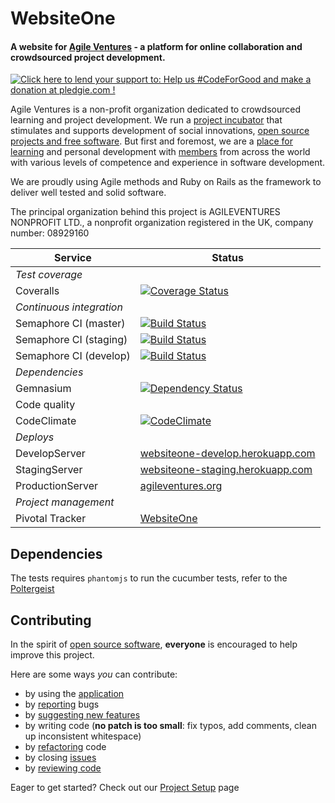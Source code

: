 WebsiteOne
==========
[oo-sw]: http://opensource.org/osd
[pivotal]: https://www.pivotaltracker.com/s/projects/982890 
[application]: http://www.agileventures.org/
[code-climate]: https://codeclimate.com/github/AgileVentures/WebsiteOne
[support]: http://www.agileventures.org/
[about-us]: http://www.agileventures.org/about-us
[members]: http://www.agileventures.org/users


#### A website for [Agile Ventures][application] - a platform for online collaboration and crowdsourced project development.
<a href='https://pledgie.com/campaigns/28766'><img alt='Click here to lend your support to: Help us #CodeForGood and make a donation at pledgie.com !' src='https://pledgie.com/campaigns/28766.png?skin_name=chrome' border='0' ></a>
<!--[![AgileVentures WebsiteOne](http://img.youtube.com/vi/kjDehcx6Igk/0.jpg)](http://www.youtube.com/watch?v=kjDehcx6Igk)-->


Agile Ventures is a non-profit organization dedicated to crowdsourced learning and project development. We run a [project incubator](http://www.agileventures.org/projects) that stimulates and supports development of social innovations, [open source projects and free software][oo-sw]. But first and foremost, we are a [place for learning][about-us] and personal development with [members][members] from across the world with various levels of competence and experience in software development.

We are proudly using Agile methods and Ruby on Rails as the framework to deliver well tested and solid software.

The principal organization behind this project is AGILEVENTURES NONPROFIT LTD., a nonprofit organization registered in the UK, company number: 08929160


 Service                 |  Status      |
|------------------------ | ----------------- |
| *Test coverage*         |                  |
| Coveralls                |  [![Coverage Status](https://coveralls.io/repos/AgileVentures/WebsiteOne/badge.svg?branch=develop)](https://coveralls.io/r/AgileVentures/WebsiteOne?branch=develop)   |
| *Continuous integration* |    |
| Semaphore CI (master)       | [![Build Status](https://semaphoreapp.com/api/v1/projects/c32396d1-6630-46b6-9eb4-4243766f1ec0/318335/badge.png)](https://semaphoreapp.com/agileventures/websiteone)|
| Semaphore CI (staging)       | [![Build Status](https://semaphoreapp.com/api/v1/projects/c32396d1-6630-46b6-9eb4-4243766f1ec0/317640/badge.png)](https://semaphoreapp.com/agileventures/websiteone)|
| Semaphore CI (develop)      | [![Build Status](https://semaphoreapp.com/api/v1/projects/c32396d1-6630-46b6-9eb4-4243766f1ec0/292874/badge.png)](https://semaphoreapp.com/agileventures/websiteone)  |
| *Dependencies*          |         |
| Gemnasium               |[![Dependency Status](https://gemnasium.com/AgileVentures/WebsiteOne.png)](https://gemnasium.com/AgileVentures/WebsiteOne)  |
| Code quality            |         |
| CodeClimate             | [![CodeClimate](https://codeclimate.com/github/AgileVentures/WebsiteOne.png)](https://codeclimate.com/github/AgileVentures/WebsiteOne) |
|*Deploys*                |         |
| DevelopServer           | [websiteone-develop.herokuapp.com](http://websiteone-develop.herokuapp.com/) |
| StagingServer           |[websiteone-staging.herokuapp.com](http://websiteone-staging.herokuapp.com/)  |
| ProductionServer        | [agileventures.org][application]  |
|*Project management*       |         |
|Pivotal Tracker          |[WebsiteOne][pivotal]|

## Dependencies

The tests requires `phantomjs` to run the cucumber tests, refer to the [Poltergeist](https://github.com/jonleighton/poltergeist)



## <a name="contributing"></a>Contributing
In the spirit of [open source software][oo-sw], **everyone** is encouraged to help
improve this project.


Here are some ways *you* can contribute:

* by using the [application][application]
* by [reporting][pivotal] bugs
* by [suggesting new features][pivotal]
* by writing code (**no patch is too small**: fix typos, add comments, clean up
  inconsistent whitespace)
* by [refactoring][pivotal] code
* by closing [issues][pivotal]
* by [reviewing code][code-climate]

Eager to get started? Check out our [Project Setup](https://github.com/AgileVentures/WebsiteOne/wiki/Project-Setup-%28New-Users%29)
page

